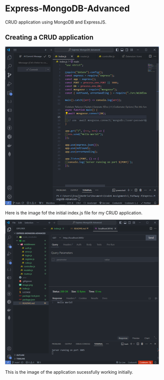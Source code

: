 # Express-MongoDB-Advanced

CRUD application using MongoDB and ExpressJS.

## Creating a CRUD application

![alt text](image-2.png)

Here is the image fof the initial index.js file for my CRUD application.

![alt text](image-1.png)

This is the image of the application sucessfully working initially.

##
